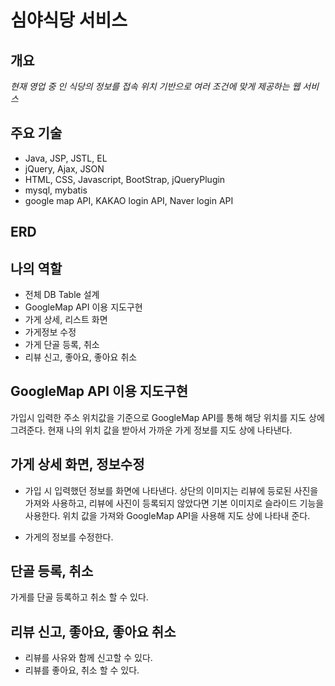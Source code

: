 # 심야식당 서비스



## 개요
*현재 영업 중 인 식당의 정보를 
접속 위치 기반으로 여러 조건에 맞게 제공하는 웹 서비스*

## 주요 기술
- Java, JSP, JSTL, EL
- jQuery, Ajax, JSON
- HTML, CSS, Javascript, BootStrap, jQueryPlugin
- mysql, mybatis
- google map API, KAKAO login API,  Naver login API

## ERD


## 나의 역할
- 전체 DB Table 설계
- GoogleMap API 이용 지도구현
- 가게 상세, 리스트 화면 
- 가게정보 수정
- 가게 단골 등록, 취소
- 리뷰 신고, 좋아요, 좋아요 취소




## GoogleMap API 이용 지도구현

가입시 입력한 주소 위치값을 기준으로 GoogleMap API를 통해 해당 위치를 지도 상에 그려준다.  현재 나의 위치 값을 받아서 가까운 가게 정보를 지도 상에 나타낸다.


## 가게 상세 화면, 정보수정

- 가입 시 입력했던 정보를 화면에 나타낸다.
  상단의 이미지는 리뷰에 등로된 사진을 가져와 사용하고,
  리뷰에 사진이 등록되지 않았다면 기본 이미지로 슬라이드 기능을 사용한다.
  위치 값을 가져와 GoogleMap API을 사용해 지도 상에 나타내 준다. 
  
- 가게의 정보를 수정한다.


## 단골 등록, 취소

가게를 단골 등록하고 취소 할 수 있다.


## 리뷰 신고, 좋아요, 좋아요 취소

- 리뷰를 사유와 함께 신고할 수 있다.
- 리뷰를 좋아요, 취소 할 수 있다.
